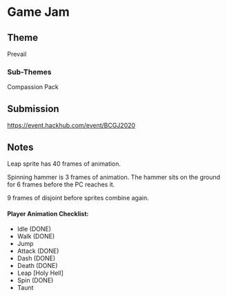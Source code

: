 # Game Jam

## Theme

Prevail

### Sub-Themes

Compassion
Pack

## Submission

https://event.hackhub.com/event/BCGJ2020

## Notes

Leap sprite has 40 frames of animation.

Spinning hammer is 3 frames of animation.
The hammer sits on the ground for 6 frames before the PC reaches it.

9 frames of disjoint before sprites combine again.


#### Player Animation Checklist:
- Idle (DONE)
- Walk (DONE)
- Jump 
- Attack (DONE)
- Dash (DONE)
- Death (DONE)
- Leap [Holy Hell]
- Spin (DONE)
- Taunt
